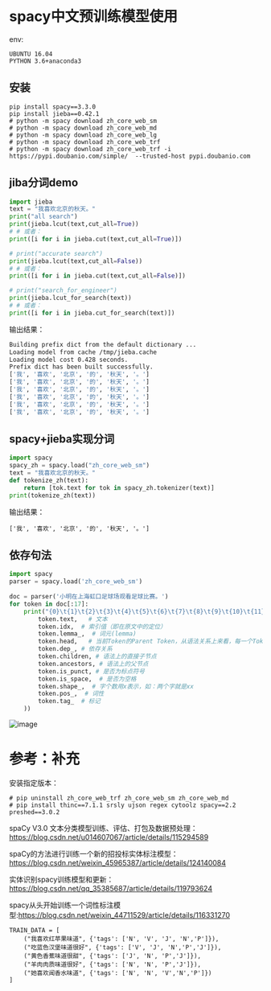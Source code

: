 
# spacy中文预训练模型使用
env:
```
UBUNTU 16.04
PYTHON 3.6+anaconda3

```
  
## 安装
```
pip install spacy==3.3.0
pip install jieba==0.42.1
# python -m spacy download zh_core_web_sm
# python -m spacy download zh_core_web_md
# python -m spacy download zh_core_web_lg
# python -m spacy download zh_core_web_trf
# python -m spacy download zh_core_web_trf -i  https://pypi.doubanio.com/simple/  --trusted-host pypi.doubanio.com
```

## jiba分词demo
```python
import jieba
text = "我喜欢北京的秋天。"
print("all search")
print(jieba.lcut(text,cut_all=True))
# # 或者：
print([i for i in jieba.cut(text,cut_all=True)])

# print("accurate search")
print(jieba.lcut(text,cut_all=False))
# # 或者：
print([i for i in jieba.cut(text,cut_all=False)])

# print("search_for_engineer")
print(jieba.lcut_for_search(text))
# # 或者：
print([i for i in jieba.cut_for_search(text)])

```

输出结果：

```bash
Building prefix dict from the default dictionary ...
Loading model from cache /tmp/jieba.cache
Loading model cost 0.428 seconds.
Prefix dict has been built successfully.
['我', '喜欢', '北京', '的', '秋天', '。']
['我', '喜欢', '北京', '的', '秋天', '。']
['我', '喜欢', '北京', '的', '秋天', '。']
['我', '喜欢', '北京', '的', '秋天', '。']
['我', '喜欢', '北京', '的', '秋天', '。']
['我', '喜欢', '北京', '的', '秋天', '。']


```

## spacy+jieba实现分词
```python
import spacy
spacy_zh = spacy.load("zh_core_web_sm")
text = "我喜欢北京的秋天。"
def tokenize_zh(text):
    return [tok.text for tok in spacy_zh.tokenizer(text)]
print(tokenize_zh(text))

```
输出结果：
```
['我', '喜欢', '北京', '的', '秋天', '。']

````
## 依存句法

```python
import spacy
parser = spacy.load('zh_core_web_sm')
 
doc = parser('小明在上海虹口足球场观看足球比赛。')
for token in doc[:17]:
    print("{0}\t{1}\t{2}\t{3}\t{4}\t{5}\t{6}\t{7}\t{8}\t{9}\t{10}\t{11}\n".format(
        token.text,   # 文本
        token.idx,  # 索引值（即在原文中的定位）
        token.lemma_,  # 词元(lemma)
        token.head,   # 当前Token的Parent Token，从语法关系上来看，每一个Token都只有一个Head。
        token.dep_, # 依存关系
        token.children, # 语法上的直接子节点
        token.ancestors, # 语法上的父节点
        token.is_punct, # 是否为标点符号
        token.is_space,  # 是否为空格
        token.shape_,  # 字个数用x表示，如：两个字就是xx
        token.pos_,  # 词性
        token.tag_  # 标记
    ))

```

![image](https://user-images.githubusercontent.com/36963108/168963178-642d28d3-7ce5-4bc6-a55e-32c39c21a2b9.png)




# 参考：补充

安装指定版本：
```
# pip uninstall zh_core_web_trf zh_core_web_sm zh_core_web_md
# pip install thinc==7.1.1 srsly ujson regex cytoolz spacy==2.2 preshed==3.0.2
```
spaCy V3.0 文本分类模型训练、评估、打包及数据预处理：https://blog.csdn.net/u014607067/article/details/115294589

spaCy的方法进行训练一个新的招投标实体标注模型：https://blog.csdn.net/weixin_45965387/article/details/124140084

实体识别spacy训练模型和更新：https://blog.csdn.net/qq_35385687/article/details/119793624

spacy从头开始训练一个词性标注模型:https://blog.csdn.net/weixin_44711529/article/details/116331270
```
TRAIN_DATA = [
    ("我喜欢红苹果味道", {'tags': ['N', 'V', 'J', 'N','P']}),
    ("吃蓝色汉堡味道很好", {'tags': ['V', 'J', 'N','P','J']}),
    ("黄色香蕉味道很甜", {'tags': ['J', 'N', 'P','J']}),
    ("羊肉肉质味道很好", {'tags': ['N', 'N', 'P','J']}),
    ("她喜欢闻香水味道", {'tags': ['N', 'N', 'V','N','P']})
]

```
